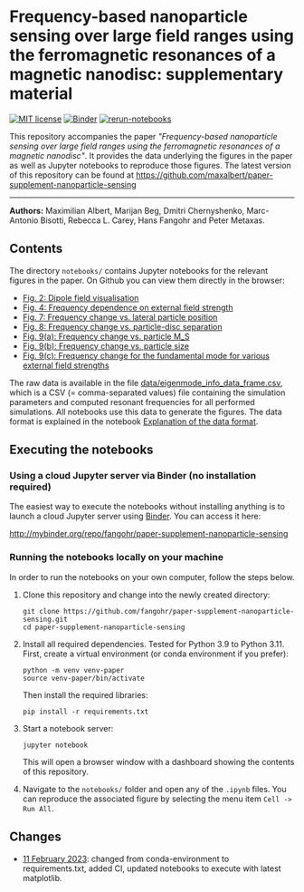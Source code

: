 # Frequency-based nanoparticle sensing over large field ranges using the ferromagnetic resonances of a magnetic nanodisc: supplementary material

[![MIT license](https://img.shields.io/badge/license-MIT-blue.svg?style=flat-square)](https://raw.githubusercontent.com/fangohr/paper-supplement-nanoparticle-sensing/master/LICENSE)
[![Binder](http://mybinder.org/badge.svg)](http://mybinder.org/repo/fangohr/paper-supplement-nanoparticle-sensing)
[![rerun-notebooks](https://github.com/fangohr/paper-supplement-nanoparticle-sensing/actions/workflows/rerun-notebooks.yaml/badge.svg)](https://github.com/fangohr/paper-supplement-nanoparticle-sensing/actions/workflows/rerun-notebooks.yaml)

This repository accompanies the paper _"Frequency-based nanoparticle sensing over large field ranges using the ferromagnetic resonances of a magnetic nanodisc"_.
It provides the data underlying the figures in the paper as well as Jupyter notebooks to reproduce those figures.
The latest version of this repository can be found at https://github.com/maxalbert/paper-supplement-nanoparticle-sensing

----------

**Authors:**
Maximilian Albert, Marijan Beg, Dmitri Chernyshenko, Marc-Antonio Bisotti, Rebecca L. Carey, Hans Fangohr and Peter Metaxas.


## Contents

The directory `notebooks/` contains Jupyter notebooks for the relevant figures in the paper.
On Github you can view them directly in the browser:

- [Fig. 2: Dipole field visualisation](./notebooks/fig_2_dipole_field_visualisation.ipynb)
- [Fig. 4: Frequency dependence on external field strength](./notebooks/fig_4_frequency_dependence_on_external_field.ipynb)
- [Fig. 7: Frequency change vs. lateral particle position](./notebooks/fig_7_frequency_change_vs_lateral_particle_position.ipynb)
- [Fig. 8: Frequency change vs. particle-disc separation](./notebooks/fig_8_frequency_change_vs_particle_separation.ipynb)
- [Fig. 9(a): Frequency change vs. particle M_S](./notebooks/fig_9a_dependence_of_frequency_change_on_particle_Ms.ipynb)
- [Fig. 9(b): Frequency change vs. particle size](./notebooks/fig_9b_dependence_of_frequency_change_on_particle_size.ipynb)
- [Fig. 9(c): Frequency change for the fundamental mode for various external field strengths](./notebooks/fig_9c_comparison_of_frequency_change_for_various_external_field_strengths.ipynb)

The raw data is available in the file [data/eigenmode_info_data_frame.csv](./data/eigenmode_info_data_frame.csv), which is a CSV (= comma-separated values) file containing the simulation parameters and computed resonant frequencies for all performed simulations. All notebooks use this data to generate the figures.
The data format is explained in the notebook [Explanation of the data format](./notebooks/explanation_of_the_data_format.ipynb).


## Executing the notebooks

### Using a cloud Jupyter server via Binder (no installation required)

The easiest way to execute the notebooks without installing anything
is to launch a cloud Jupyter server using [Binder](http://mybinder.org/).
You can access it here:

http://mybinder.org/repo/fangohr/paper-supplement-nanoparticle-sensing

### Running the notebooks locally on your machine

In order to run the notebooks on your own computer, follow the steps below.

1. Clone this repository and change into the newly created directory:
   ```
   git clone https://github.com/fangohr/paper-supplement-nanoparticle-sensing.git
   cd paper-supplement-nanoparticle-sensing
   ```

2. Install all required dependencies. Tested for Python 3.9 to Python 3.11. First, create a virtual environment (or conda environment if you prefer):
   ```shell
   python -m venv venv-paper
   source venv-paper/bin/activate
   ```
   Then install the required libraries:
   ```shell
   pip install -r requirements.txt
   ```
   
3. Start a notebook server:
   ```
   jupyter notebook
   ```
   This will open a browser window with a dashboard showing the contents of this repository.

4. Navigate to the `notebooks/` folder and open any of the `.ipynb` files. You can reproduce 
   the associated figure by selecting the menu item `Cell -> Run All`.


## Changes

- [11 February 2023](https://github.com/fangohr/paper-supplement-nanoparticle-sensing/pull/2): 
  changed from conda-environment to requirements.txt, added
  CI, updated notebooks to execute with latest matplotlib.

